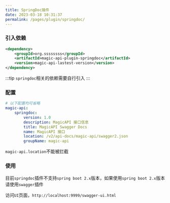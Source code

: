 ```yaml
---
title: SpringDoc插件
date: 2023-03-18 10:31:37
permalink: /pages/plugin/springdoc/
---
```



### 引入依赖

```xml
<dependency>
    <groupId>org.ssssssss</groupId>
    <artifactId>magic-api-plugin-springdoc</artifactId>
    <version>magic-api-lastest-version</version>
</dependency>
```

:::tip
`springdoc`相关的依赖需要自行引入
:::

### 配置

```yml
# 以下配置均可省略
magic-api:
    springdoc:
        version: 1.0
        description: MagicAPI 接口信息
        title: MagicAPI Swagger Docs
        name: MagicAPI 接口
        location: /v2/api-docs/magic-api/swagger2.json
        groupName: magic-api

```
`magic-api.location`不能被拦截

### 使用

目前`springdoc`插件不支持`spring boot 2.x`版本，如果使用`spring boot 2.x`版本请使用`swagger`插件

访问`UI`页面，`http://localhost:9999/swagger-ui.html`
